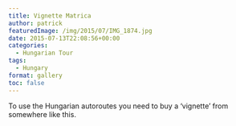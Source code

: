 ```yaml
---
title: Vignette Matrica
author: patrick
featuredImage: /img/2015/07/IMG_1874.jpg
date: 2015-07-13T22:08:56+00:00
categories:
  - Hungarian Tour
tags:
  - Hungary
format: gallery
toc: false
---
```

To use the Hungarian autoroutes you need to buy a ‘vignette’ from somewhere like this.
